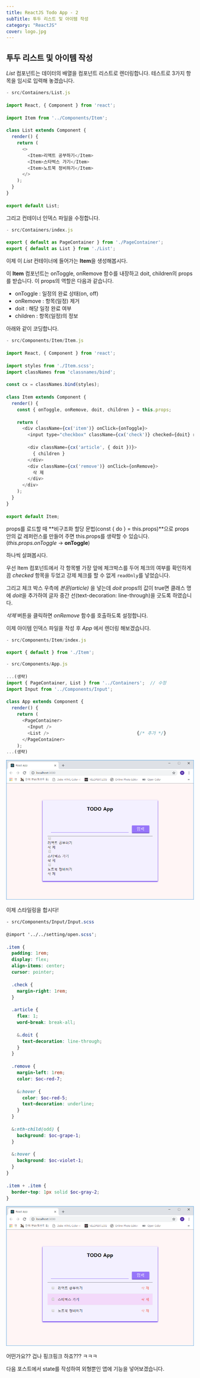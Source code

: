 ```yaml
---
title: ReactJS Todo App - 2
subTitle: 투두 리스트 및 아이템 작성
category: "ReactJS"
cover: logo.jpg
---
```


## 투두 리스트 및 아이템 작성
*List* 컴포넌트는 데이터의 배열을 컴포넌트 리스트로 렌더링합니다. 테스트로 3가지 항목을 임시로
입력해 놓겠습니다.

```js
- src/Containers/List.js

import React, { Component } from 'react';

import Item from '../Components/Item';

class List extends Component {
  render() {
    return (
      <>
        <Item>리액트 공부하기</Item>
        <Item>스타벅스 가기</Item>
        <Item>노트북 정비하기</Item>
      </>
    );
  }
}

export default List;
```

그리고 컨테이너 인덱스 파일을 수정합니다.

```js
- src/Containers/index.js

export { default as PageContainer } from './PageContainer';
export { default as List } from './List';
```

이제 이 *List* 컨테이너에 들어가는 **Item**을 생성해봅시다.

이 **Item** 컴포넌트는 onToggle, onRemove 함수를 내장하고 doit, children의 props를 받습니다.
이 props의 역할은 다음과 같습니다.

* onToggle : 일정의 완료 상태(on, off)
* onRemove : 항목(일정) 제거
* doit : 해당 일정 완료 여부
* children : 항목(일정)의 정보

아래와 같이 코딩합니다.

```js
- src/Components/Item/Item.js

import React, { Component } from 'react';

import styles from './Item.scss';
import classNames from 'classnames/bind';

const cx = classNames.bind(styles);

class Item extends Component {
  render() {
    const { onToggle, onRemove, doit, children } = this.props;

    return (
      <div className={cx('item')} onClick={onToggle}>
        <input type="checkbox" className={cx('check')} checked={doit} readOnly />
        
        <div className={cx('article', { doit })}>
          { children }
        </div>
        <div className={cx('remove')} onClick={onRemove}>
          삭 제
        </div>
      </div>
    );
  }
}

export default Item;
```

props를 로드할 때 **비구조화 할당 문법(const { do } = this.props)**으로 props 안의 값 레퍼런스를
만들어 주면 this.props를 생략할 수 있습니다. (*this.props.onToggle* → **onToggle**)

하나씩 살펴봅시다.

우선 Item 컴포넌트에서 각 항목별 가장 앞에 체크박스를 두어 체크의 여부를 확인하게끔 *checked* 항목을
두었고 강제 체크를 할 수 없게 `readOnly`를 넣었습니다.

그리고 체크 박스 우측에 *본문(article)* 을 넣는데 *doit* props의 값이 true면 클래스 명에 *doit*을
추가하여 글자 중간 선(text-decoration: line-through)을 긋도록 하였습니다.

*삭제* 버튼을 클릭하면 *onRemove* 함수를 호출하도록 설정합니다.

이제 아이템 인덱스 파일을 작성 후 *App* 에서 렌더링 해보겠습니다.

```js
- src/Components/Item/index.js

export { default } from './Item';
```

```js
- src/Components/App.js

...(생략)
import { PageContainer, List } from '../Containers';  // 수정
import Input from '../Components/Input';

class App extends Component {
  render() {
    return (
      <PageContainer>
        <Input />
        <List />                                 {/* 추가 */}
      </PageContainer>
    );
...(생략)
```

![Browser1](./browser1.png)

이제 스타일링을 합시다!

```scss
- src/Components/Input/Input.scss

@import '../../setting/open.scss';

.item {
  padding: 1rem;
  display: flex;
  align-items: center;
  cursor: pointer;

  .check {
    margin-right: 1rem;
  }

  .article {
    flex: 1;
    word-break: break-all;

    &.doit {
      text-decoration: line-through;
    }
  }

  .remove {
    margin-left: 1rem;
    color: $oc-red-7;

    &:hover {
      color: $oc-red-5;
      text-decoration: underline;
    }
  }

  &:nth-child(odd) {
    background: $oc-grape-1;
  }

  &:hover {
    background: $oc-violet-1;
  }
}

.item + .item {
  border-top: 1px solid $oc-gray-2;
}
```

![Browser2](./browser2.png)

어떤가요?? 겁나 핑크핑크 하죠??? ㅋㅋㅋ

다음 포스트에서 state를 작성하여 외형뿐인 앱에 기능을 넣어보겠습니다.